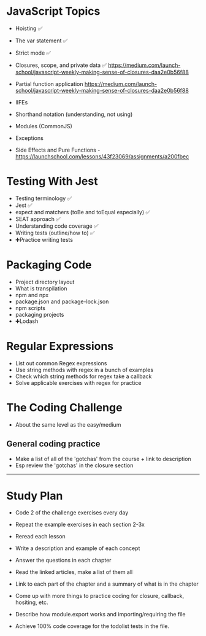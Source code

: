 # JavaScript Topics

- Hoisting ✅
- The var statement ✅
- Strict mode ✅
- Closures, scope, and private data ✅
https://medium.com/launch-school/javascript-weekly-making-sense-of-closures-daa2e0b56f88

- Partial function application
https://medium.com/launch-school/javascript-weekly-making-sense-of-closures-daa2e0b56f88

- IIFEs
- Shorthand notation (understanding, not using)
- Modules (CommonJS)
- Exceptions
- Side Effects and Pure Functions - https://launchschool.com/lessons/43f23069/assignments/a200fbec

# Testing With Jest

- Testing terminology ✅
- Jest ✅ 
- expect and matchers (toBe and toEqual especially) ✅
- SEAT approach ✅
- Understanding code coverage ✅
- Writing tests (outline/how to) ✅
- ➕Practice writing tests

# Packaging Code

- Project directory layout
- What is transpilation
- npm and npx
- package.json and package-lock.json
- npm scripts
- packaging projects
- ➕Lodash

# Regular Expressions

- List out common Regex expressions
- Use string methods with regex in a bunch of examples
- Check which string methods for regex take a callback
- Solve applicable exercises with regex for practice


# The Coding Challenge
- About the same level as the easy/medium

## General coding practice
- Make a list of all of the 'gotchas' from the course + link to description
- Esp review the 'gotchas' in the closure section


---
# Study Plan
- Code 2 of the challenge exercises every day
- Repeat the example exercises in each section 2-3x
- Reread each lesson
- Write a description and example of each concept
- Answer the questions in each chapter
- Read the linked articles, make a list of them all
- Link to each part of the chapter and a summary of what is in the chapter
- Come up with more things to practice coding for closure, callback, hositing, etc.
- Describe how module.export works and importing/requiring the file

- Achieve 100% code coverage for the todolist tests in the file.



